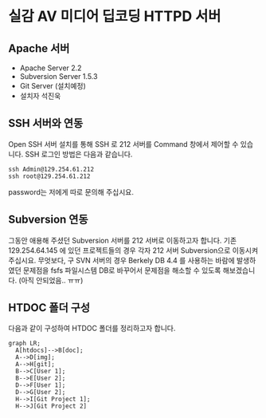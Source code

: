 실감 AV 미디어 딥코딩 HTTPD 서버
=============================

## Apache 서버 
- Apache Server 2.2
- Subversion Server 1.5.3
- Git Server (설치예정)
- 설치자 석진욱

## SSH 서버와 연동
Open SSH 서버 설치를 통해 SSH 로 212 서버를 Command 창에서 제어할 수 있습니다.
SSH 로그인 방법은 다음과 같습니다.
~~~
ssh Admin@129.254.61.212
ssh root@129.254.61.212
~~~
password는 저에게 따로 문의해 주십시요.


## Subversion 연동
그동안 애용해 주셨던 Subversion 서버를 212 서버로 이동하고자 합니다.
기존 129.254.64.145 에 있던 프로젝트들의 경우 각자 212 서버 Subversion으로 이동시켜 주십시요.
무엇보다, 구 SVN 서버의 경우 Berkely DB 4.4 를 사용하는 바람에 발생하였던 문제점을 fsfs 파일시스템 DB로 바꾸어서 문제점을 해소할 수 있도록 해보겠습니다. (아직 안되었음.. ㅠㅠ)

## HTDOC 폴더 구성
다음과 같이 구성하여 HTDOC 폴더를 정리하고자 합니다.

```mermaid
graph LR;
  A[htdocs]-->B[doc];
  A-->D[img];
  A-->H[git];
  B-->C[User 1];
  B-->E[User 2];
  D-->F[User 1];
  D-->G[User 2];
  H-->I[Git Project 1];
  H-->J[Git Project 2]
```

